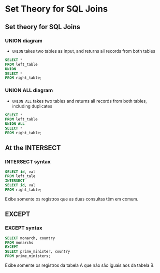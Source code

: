 # Set Theory for SQL Joins

## Set theory for SQL Joins

### UNION diagram

- `UNION` takes two tables as input, and returns all records from both tables

```SQL
SELECT *
FROM left_table
UNION
SELECT *
FROM right_table;
```

### UNION ALL diagram

- `UNION ALL` takes two tables and returns all records from both tables, including duplicates

```SQL
SELECT *
FROM left_table
UNION ALL
SELECT *
FROM right_table;
```

## At the INTERSECT

### INTERSECT syntax

```SQL
SELECT id, val
FROM left_tale
INTERSECT
SELECT id, val
FROM right_table;
```

Exibe somente os registros que as duas consultas têm em comum.

## EXCEPT

### EXCEPT syntax

```SQL
SELECT monarch, country
FROM monarchs
EXCEPT
SELECT prime_minister, country
FROM prime_ministers;
```

Exibe somente os registros da tabela A que não são iguais aos da tabela B.
